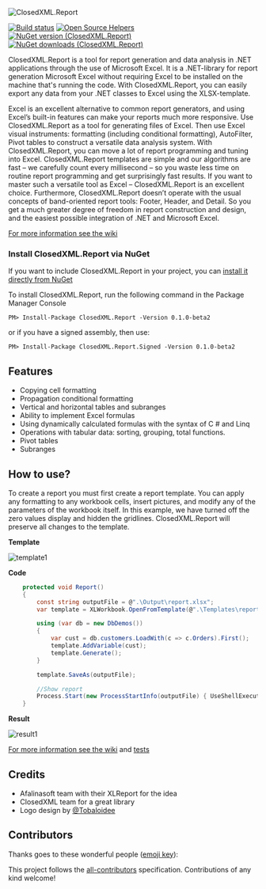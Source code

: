 ![ClosedXML.Report](https://github.com/Tobaloidee/ClosedXML.Report/blob/develop/Resources/logotype-a-05.png)

[![Build status](https://ci.appveyor.com/api/projects/status/y2ha69ggalbj1y47/branch/develop?svg=true)](https://ci.appveyor.com/project/ClosedXML/closedxml-report/branch/develop/artifacts)
[![Open Source Helpers](https://www.codetriage.com/closedxml/closedxml.report/badges/users.svg)](https://www.codetriage.com/closedxml/closedxml.report)
[![NuGet version (ClosedXML.Report)](https://img.shields.io/nuget/v/ClosedXML.Report.svg?style=flat-square)](https://www.nuget.org/packages/ClosedXML.Report/)
[![NuGet downloads (ClosedXML.Report)](https://img.shields.io/nuget/dt/ClosedXML.Report.svg?style=flat-square)](https://www.nuget.org/packages/ClosedXML.Report/)

ClosedXML.Report is a tool for report generation and data analysis in .NET applications through the use of Microsoft Excel.
It is a .NET-library for report generation Microsoft Excel without requiring Excel to be installed on the machine that's running the code. With ClosedXML.Report, you can easily export any data from your .NET classes to Excel using the XLSX-template.

Excel is an excellent alternative to common report generators, and using Excel’s built-in features
can make your reports much more responsive.
Use ClosedXML.Report as a tool for generating files of Excel. Then use Excel visual instruments: formatting (including
conditional formatting), AutoFilter, Pivot tables to construct a versatile data analysis system. With ClosedXML.Report, you can move a lot of report programming
and tuning into Excel. ClosedXML.Report templates are simple and our algorithms are fast – we carefully count every
millisecond – so you waste less time on routine report programming and get surprisingly fast results. If you want
to master such a versatile tool as Excel – ClosedXML.Report is an excellent choice.
Furthermore, ClosedXML.Report doesn’t operate with the usual concepts of band-oriented report tools: Footer, Header,
and Detail. So you get a much greater degree of freedom in report construction and design, and the easiest possible integration of .NET and Microsoft Excel. 

[For more information see the wiki](https://closedxml.github.io/ClosedXML.Report/)

### Install ClosedXML.Report via NuGet

If you want to include ClosedXML.Report in your project, you can [install it directly from NuGet](https://www.nuget.org/packages/ClosedXML.Report/)

To install ClosedXML.Report, run the following command in the Package Manager Console

```
PM> Install-Package ClosedXML.Report -Version 0.1.0-beta2
```
or if you have a signed assembly, then use:
```
PM> Install-Package ClosedXML.Report.Signed -Version 0.1.0-beta2
```

## Features

* Copying cell formatting
* Propagation conditional formatting
* Vertical and horizontal tables and subranges
* Ability to implement Excel formulas
* Using dynamically calculated formulas with the syntax of C # and Linq
* Operations with tabular data: sorting, grouping, total functions.
* Pivot tables
* Subranges

## How to use?
To create a report you must first create a report template. You can apply any formatting to any workbook cells, insert pictures, and modify any of the parameters of the workbook itself. In this example, we have turned off the zero values display and hidden the 
gridlines. ClosedXML.Report will preserve all changes to the template. 

**Template**

![template1](https://user-images.githubusercontent.com/1150085/33486458-3161eb92-d6bb-11e7-8833-d500461b18a5.png)

**Code**

```c#
    protected void Report()
    {
        const string outputFile = @".\Output\report.xlsx";
        var template = XLWorkbook.OpenFromTemplate(@".\Templates\report.xlsx");

        using (var db = new DbDemos())
        {
            var cust = db.customers.LoadWith(c => c.Orders).First();
            template.AddVariable(cust);
            template.Generate();
        }

        template.SaveAs(outputFile);

        //Show report
        Process.Start(new ProcessStartInfo(outputFile) { UseShellExecute = true });
    }
```

**Result**

![result1](https://user-images.githubusercontent.com/1150085/33486460-31a02542-d6bb-11e7-8899-8694157ee9dd.png)

[For more information see the wiki](https://closedxml.github.io/ClosedXML.Report/) and [tests](https://github.com/ClosedXML/ClosedXML.Report/tree/master/tests)

## Credits
* Afalinasoft team with their XLReport for the idea
* ClosedXML team for a great library
* Logo design by [@Tobaloidee](https://github.com/Tobaloidee)

## Contributors

Thanks goes to these wonderful people ([emoji key](https://github.com/kentcdodds/all-contributors#emoji-key)):

<!-- ALL-CONTRIBUTORS-LIST:START - Do not remove or modify this section -->
<!-- ALL-CONTRIBUTORS-LIST:END -->

This project follows the [all-contributors](https://github.com/kentcdodds/all-contributors) specification. Contributions of any kind welcome!
